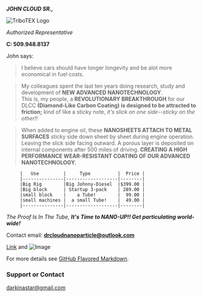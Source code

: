  ***JOHN CLOUD SR.,***
 
 ![TriboTEX Logo](file:///C:/Users/N-P/Desktop/images/https%20horse_2.gif)

*Authorized Representative*

**C:  509.948.8137**

John says:
>I believe cars should have longer longevity and be alot more economical in fuel costs.

>My colleagues spent the last ten years doing research, study and development of **NEW ADVANCED NANOTECHNOLOGY**.  
>This is, my people, a **REVOLUTIONARY BREAKTHROUGH** for our DLCC **(Diamond-Like Carbon Coating) is designed to 
be attracted to friction;** kind of like a sticky note, *it's slick on one side--sticky on the other!!*

>When added to engine oil, these **NANOSHEETS ATTACH TO METAL SURFACES** sticky side down sheet by sheet during engine operation.
Leaving the slick side facing outward. 
>A porous layer is deposited on internal components after 500 miles of driving.
**CREATING A HIGH PERFORMANCE WEAR-RESISTANT COATING OF OUR ADVANCED NANOTECHNOLOGY.**

         |   Use         |     Type          |  Price |
         |---------------|-------------------|--------|
         |Big Rig        |Big Johnny-Diesel  |$399.00 |
         |Big block      | Startup 3-pack    | 289.00 |
         |small block    |    a Tube!        |  99.00 |
         |small machines |  a small Tube!    |  49.00 |
         |---------------|-------------------|--------|

*The Proof Is In The Tube, **It's Time to NANO-UP!! Get particulating world-wide!***

Contact email:  **drcloudnanoparticle@outlook.com**

[Link](url) and ![Image](src)

For more details see [GitHub Flavored Markdown](https://guides.github.com/features/mastering-markdown/).

### Support or Contact
darkinastar@gmail.com
